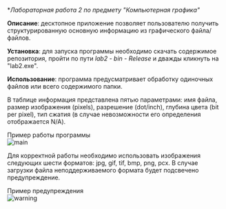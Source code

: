 **Лабораторная работа 2 по предмету "Компьютерная графика"*

**Описание**: десктопное приложение позволяет пользователю получить структурированную основную информацию из графического файла/файлов. 

**Установка**: для запуска программы необходимо скачать содержимое репозитория, пройти по пути _lab2 - bin - Release_  и дважды кликнуть на "lab2.exe".

**Использование**: программа предусматривает обработку одиночных файлов или всего содержимого папки. 

В таблице информация представлена пятью параметрами: имя файла, размер изображения (pixels), разрешение (dot/inch), глубина цвета (bit per pixel), тип сжатия (в случае невозможности его определения отображается N/A).

Пример работы программы <br /> ![main](/screenshots/main.jpg)

Для корректной работы необходимо использовать изображения следующих шести форматов: jpg, gif, tif, bmp, png, pcx. В случае загрузки файла неподдерживаемого формата будет подсвечено предупреждение.   

Пример предупреждения <br /> ![warning](/screenshots/warning.jpg)
